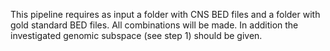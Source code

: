 This pipeline requires as input a folder with CNS BED files and a folder with gold standard BED files. All combinations will be made. In addition the investigated genomic subspace (see step 1) should be given.
